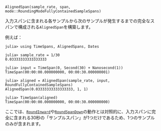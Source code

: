 ```
AlignedSpan(sample_rate, span, mode::RoundingModeFullyContainedSampleSpans)
```

入力スパンに含まれる各サンプルから次のサンプルが発生するまでの完全なスパンで構成される`AlignedSpan`を構築します。

例えば：

```jldoctest
julia> using TimeSpans, AlignedSpans, Dates

julia> sample_rate = 1/30
0.03333333333333333

julia> input = TimeSpan(0, Second(30) + Nanosecond(1))
TimeSpan(00:00:00.000000000, 00:00:30.000000001)

julia> aligned = AlignedSpan(sample_rate, input, RoundFullyContainedSampleSpans)
AlignedSpan(0.03333333333333333, 1, 1)

julia> TimeSpan(aligned)
TimeSpan(00:00:00.000000000, 00:00:30.000000000)
```

ここでは、[`RoundInward`](@ref)や[`RoundSpanDown`](@ref)の動作とは対照的に、入力スパンに完全に含まれる30秒の「サンプルスパン」が1つだけであるため、1つのサンプルのみが含まれます。
